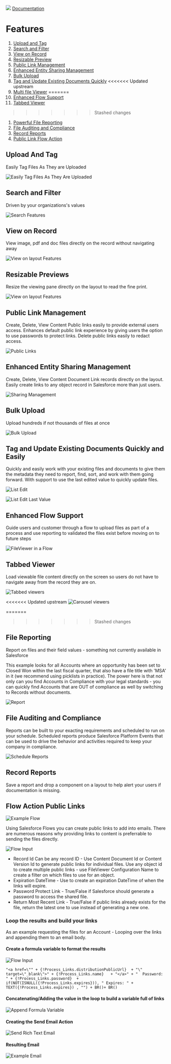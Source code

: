 ![](./images/fileviewer.png)
[Documentation](index.md)

# Features

1. [Upload and Tag](#upload-and-tag)
1. [Search and Filter](#search-and-filter)
1. [View on Record](#view-on-record)
1. [Resizable Preview](#resizable-previews)
1. [Public Link Management](#public-link-management)
1. [Enhanced Entity Sharing Management](#enhanced-entity-sharing-management)
1. [Bulk Upload](#bulk-upload)
1. [Tag and Update Existing Documents Quickly](#tag-and-update-existing-documents-quickly-and-easily)
<<<<<<< Updated upstream
1. [Multi file Viewer](#tabbed-viewer)
=======
1. [Enhanced Flow Support](#enhanced-flow-support)
1. [Tabbed Viewer](#tabbed-viewer)
>>>>>>> Stashed changes
1. [Powerful File Reporting](#file-reporting)
1. [File Auditing and Compliance](#file-auditing-and-compliance)
1. [Record Reports](#record-reports)
1. [Public Link Flow Action](#flow-action-public-links)

## Upload And Tag

Easily Tag Files As They are Uploaded

![Easily Tag Files As They Are Uploaded](images/features/tagging_files.gif)

## Search and Filter

Driven by your organizations's values

![Search Features](images/features/search_features.png)

## View on Record

View image, pdf and doc files directly on the record without navigating away

![View on layout Features](images/features/view_on_layout.gif)

## Resizable Previews

Resize the viewing pane directly on the layout to read the fine print.

![View on layout Features](images/features/view_on_layout.gif)

## Public Link Management

Create, Delete, View Content Public links easily to provide external users access. Enhances default public link experience by giving users the option to use passwords to protect links. Delete public links easily to redact access.

![Public Links](images/features/public_links.gif)

## Enhanced Entity Sharing Management

Create, Delete, View Content Document Link records directly on the layout. Easily create links to any object record in Salesforce more than just users.

![Sharing Management](images/features/entity_sharing.gif)

## Bulk Upload

Upload hundreds if not thousands of files at once

![Bulk Upload](images/features/bulk_upload.gif)

## Tag and Update Existing Documents Quickly and Easily

Quickly and easily work with your existing files and documents to give them the metadata they need to report, find, sort, and work with them going forward. With support to use the last edited value to quickly update files.

![List Edit](images/features/list_edit.gif)

![List Edit Last Value](images/features/last_value_edit.gif)

## Enhanced Flow Support

Guide users and customer through a flow to upload files as part of a process and use reporting to validated the files exist before moving on to future steps

![FileViewer in a Flow](/docs/images/features/fileviewer-in-a-flow.gif)

## Tabbed Viewer

Load viewable file content directly on the screen so users do not have to navigate away from the record they are on.

![Tabbed viewers](images/features/tabbed_files.gif)

<<<<<<< Updated upstream
![Carousel viewers](images/features/viewer/carousel.gif)

=======
>>>>>>> Stashed changes
## File Reporting

Report on files and their field values - something not currently available in Salesforce

This example looks for all Accounts where an opportunity has been set to Closed Won within the last fiscal quarter, that also have a file title with 'MSA' in it (we recommend using picklists in practice). The power here is that not only can you find Accounts in Compliance with your legal standards - you can quickly find Accounts that are OUT of compliance as well by switching to Records without documents.

![Report](images/features/reporting.gif)

## File Auditing and Compliance

Reports can be built to your exacting requirements and scheduled to run on your schedule. Scheduled reports produce Salesforce Platform Events that can be used to drive the behavior and activities required to keep your company in compliance.

![Schedule Reports](images/features/schedule_report.gif)

## Record Reports

Save a report and drop a component on a layout to help alert your users if documentation is missing.

## Flow Action Public Links

![Example Flow](images/features/flow_action/example_flow.png)

Using Salesforce Flows you can create public links to add into emails.
There are numerous reasons why providing links to content is preferrable to sending the files directly.

![Flow Input](images/features/flow_action/flow_input.png)

- Record Id Can be any record ID - Use Content Document Id or Content Version Id to generate public links for individual files. Use any object id to create multiple public links - use FileViewer Configuration Name to create a filter on which files to use for an object.
- Expiration DateTime - Use to create an expiration DateTime of when the links will expire.
- Password Protect Link - True/False if Salesforce should generate a password to access the shared file.
- Return Most Recent Link - True/False if public links already exists for the file, return the latest one to use instead of generating a new one.

### Loop the results and build your links

As an example requesting the files for an Account - Looping over the links and appending them to an email body.

#### Create a formula variable to format the results

![Flow Input](images/features/flow_action/flow_loop_item_formula.png)
```text
"<a href=\"" + {!Process_Links.distributionPublicUrl}  + "\" target=\"_blank\">" + {!Process_Links.name}   + "</a>" + "  Password: " + {!Process_Links.password}  + if(NOT(ISNULL({!Process_Links.expires})), " Expires: " + TEXT({!Process_Links.expires}) , "") + BR()+ BR()
```

#### Concatenating/Adding the value in the loop to build a variable full of links

![Append Formula Variable](images/features/flow_action/flow_loop_item_append_to_variable.png)

#### Creating the Send Email Action

![Send Rich Text Email](images/features/flow_action/flow_send_email.png)

#### Resulting Email


![Example Email](images/features/flow_action/example_email.png)
